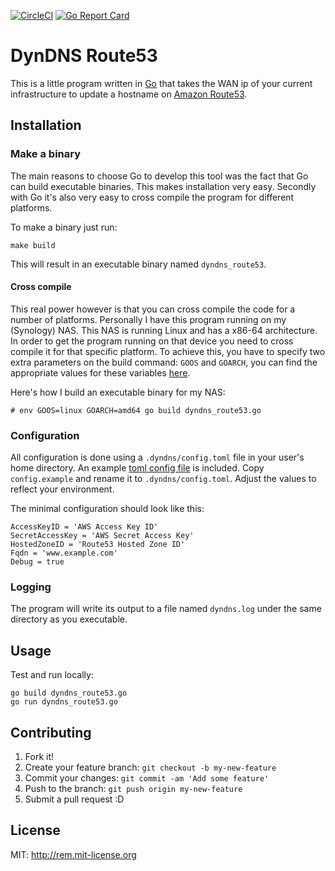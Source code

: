 [![CircleCI](https://circleci.com/gh/glnds/dyndns-r53/tree/master.svg?style=svg)](https://circleci.com/gh/glnds/dyndns-r53/tree/master)
[![Go Report Card](https://goreportcard.com/badge/github.com/glnds/dyndns-r53)](https://goreportcard.com/report/github.com/glnds/dyndns-r53)

# DynDNS Route53
This is a little program written in [Go](https://golang.org/project/) that
takes the WAN ip of your current infrastructure to update a hostname
on [Amazon Route53](https://aws.amazon.com/route53/).

## Installation

### Make a binary
The main reasons to choose Go to develop this tool was the fact
that Go can build executable binaries. This makes installation very easy. Secondly
with Go it's also very easy to cross compile the program for different platforms.

To make a binary just run:
```
make build
```
This will result in an executable binary named `dyndns_route53`.

#### Cross compile
This real power however is that you can cross compile the code for a number of 
platforms.
Personally I have this program running on my (Synology) NAS. 
This NAS is running Linux and has a x86-64 architecture. In order to
get the program running on that device you need to cross compile it for that specific platform.
To achieve this, you have to specify two extra parameters on the build command: 
`GOOS` and `GOARCH`, you can find the appropriate values for 
these variables [here](https://golang.org/doc/install/source#environment).

Here's how I build an executable binary for my NAS:
```
# env GOOS=linux GOARCH=amd64 go build dyndns_route53.go
```

### Configuration
All configuration is done using a `.dyndns/config.toml` file in your user's home directory.
An example [toml config file](https://github.com/glnds/dyndns-r53/blob/master/config.example) is
included. Copy `config.example` and rename it to `.dyndns/config.toml`. Adjust the values to reflect your environment.

The minimal configuration should look like this:
```
AccessKeyID = 'AWS Access Key ID'
SecretAccessKey = 'AWS Secret Access Key'
HostedZoneID = 'Route53 Hosted Zone ID'
Fqdn = 'www.example.com'
Debug = true
```

### Logging
The program will write its output to a file named `dyndns.log` under the same directory as you executable.

## Usage

Test and run locally:
```
go build dyndns_route53.go
go run dyndns_route53.go
```

## Contributing

1. Fork it!
2. Create your feature branch: `git checkout -b my-new-feature`
3. Commit your changes: `git commit -am 'Add some feature'`
4. Push to the branch: `git push origin my-new-feature`
5. Submit a pull request :D

## License

MIT: http://rem.mit-license.org
